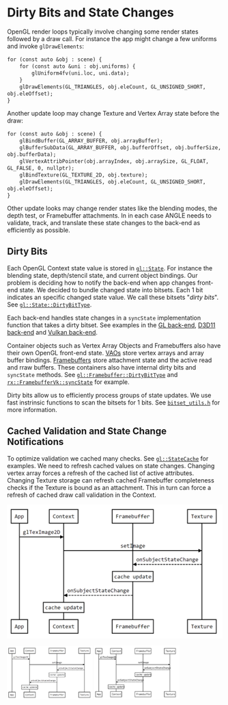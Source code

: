 # Dirty Bits and State Changes

OpenGL render loops typically involve changing some render states followed by
a draw call. For instance the app might change a few uniforms and invoke
`glDrawElements`:

```
for (const auto &obj : scene) {
    for (const auto &uni : obj.uniforms) {
        glUniform4fv(uni.loc, uni.data);
    }
    glDrawElements(GL_TRIANGLES, obj.eleCount, GL_UNSIGNED_SHORT, obj.eleOffset);
}
```

Another update loop may change Texture and Vertex Array state before the draw:

```
for (const auto &obj : scene) {
    glBindBuffer(GL_ARRAY_BUFFER, obj.arrayBuffer);
    glBufferSubData(GL_ARRAY_BUFFER, obj.bufferOffset, obj.bufferSize, obj.bufferData);
    glVertexAttribPointer(obj.arrayIndex, obj.arraySize, GL_FLOAT, GL_FALSE, 0, nullptr);
    glBindTexture(GL_TEXTURE_2D, obj.texture);
    glDrawElements(GL_TRIANGLES, obj.eleCount, GL_UNSIGNED_SHORT, obj.eleOffset);
}
```

Other update looks may change render states like the blending modes, the depth
test, or Framebuffer attachments. In in each case ANGLE needs to validate,
track, and translate these state changes to the back-end as efficiently as
possible.

## Dirty Bits

Each OpenGL Context state value is stored in
[`gl::State`](../src/libANGLE/State.h). For instance the blending state,
depth/stencil state, and current object bindings. Our problem is deciding how
to notify the back-end when app changes front-end state. We decided to bundle
changed state into bitsets. Each 1 bit indicates an specific changed state
value. We call these bitsets "*dirty bits*". See
[`gl::State::DirtyBitType`](https://chromium.googlesource.com/angle/angle/+/5f662c0042703344eb0eef6d1c123e902e3aefbf/src/libANGLE/State.h#483).

Each back-end handles state changes in a `syncState` implementation function that takes a
dirty bitset. See examples in the
[GL back-end](https://chromium.googlesource.com/angle/angle/+/5f662c0042703344eb0eef6d1c123e902e3aefbf/src/libANGLE/renderer/gl/StateManagerGL.cpp#1576),
[D3D11 back-end](https://chromium.googlesource.com/angle/angle/+/5f662c0042703344eb0eef6d1c123e902e3aefbf/src/libANGLE/renderer/d3d/d3d11/StateManager11.cpp#852)
and [Vulkan back-end](https://chromium.googlesource.com/angle/angle/+/5f662c0042703344eb0eef6d1c123e902e3aefbf/src/libANGLE/renderer/vulkan/ContextVk.cpp#642).

Container objects such as Vertex Array Objects and Framebuffers also have their own
OpenGL front-end state.
[VAOs](https://chromium.googlesource.com/angle/angle/+/5f662c0042703344eb0eef6d1c123e902e3aefbf/src/libANGLE/VertexArray.h#35)
store vertex arrays and array buffer bindings.
[Framebuffers](https://chromium.googlesource.com/angle/angle/+/5f662c0042703344eb0eef6d1c123e902e3aefbf/src/libANGLE/Framebuffer.h#52)
store attachment state and the active read and rraw buffers. These containers
also have internal dirty bits and `syncState` methods. See
[`gl::Framebuffer::DirtyBitType`](https://chromium.googlesource.com/angle/angle/+/5f662c0042703344eb0eef6d1c123e902e3aefbf/src/libANGLE/Framebuffer.h#319) and
[`rx::FramebufferVk::syncState`](https://chromium.googlesource.com/angle/angle/+/5f662c0042703344eb0eef6d1c123e902e3aefbf/src/libANGLE/renderer/vulkan/FramebufferVk.cpp#726) for example.

Dirty bits allow us to efficiently process groups of state updates. We use
fast instrinsic functions to scan the bitsets for 1 bits. See
[`bitset_utils.h`](../src/common/bitset_utils.h) for more information.

## Cached Validation and State Change Notifications

To optimize validation we cached many checks. See
[`gl::StateCache`](https://chromium.googlesource.com/angle/angle/+/5f662c0042703344eb0eef6d1c123e902e3aefbf/src/libANGLE/Context.h#98)
for examples. We need to refresh cached values on state changes. Changing
vertex array forces a refresh of the cached list of active attributes.
Changing Texture storage can refresh cached Framebuffer
completeness checks if the Texture is bound as an attachment. This in
turn can force a refresh of cached draw call validation in the Context.

<!-- Generated from https://bramp.github.io/js-sequence-diagrams/
participant App
participant Context
participant Framebuffer
participant Texture
App->Context: glTexImage2D
Context->Texture: setImage
Texture- ->Framebuffer: onSubjectStateChange
Note over Framebuffer: cache update
Framebuffer- ->Context: onSubjectStateChange
Note over Context: cache update
-->

![State Change Example](StateNotificationExample.png)

<img src="StateNotificationExample.png" alt="drawing" width="200"/>

<img src="StateNotificationExample.svg" alt="drawing" width="200"/>
